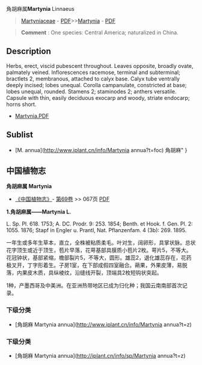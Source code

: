 角胡麻属**Martynia** Linnaeus

> [Martyniaceae](http://www.iplant.cn/info/Martyniaceae?t=foc) - [PDF](http://www.iplant.cn/foc/pdf/Martyniaceae.pdf)>>[Martynia](http://www.iplant.cn/info/Martynia?t=foc) - [PDF](http://www.iplant.cn/foc/pdf/Martynia.pdf)

> **Comment** : 
> One species: Central America; naturalized in China.

## Description

Herbs, erect, viscid pubescent throughout. Leaves opposite, broadly ovate, palmately veined. Inflorescences racemose, terminal and subterminal; bractlets 2, membranous, attached to calyx base. Calyx tube ventrally deeply incised; lobes unequal. Corolla campanulate, constricted at base; lobes unequal, rounded. Stamens 2; staminodes 2; anthers versatile. Capsule with thin, easily deciduous exocarp and woody, striate endocarp; horns short.

* [Martynia.PDF](http://www.iplant.cn/foc/pdf/Martynia.pdf)

## Sublist

* [M.  annua](http://www.iplant.cn/info/Martynia annua?t=foc) 角胡麻"
}
## 中国植物志

**角胡麻属 Martynia**

* [《中国植物志》](http://www.iplant.cn/frps)- [第69卷](http://www.iplant.cn/frps/vol/69) >> 067页 [PDF](http://www.iplant.cn/frps/pdf/69/067y.pdf)

**1.角胡麻属——Martynia L.**

L. Sp. Pl. 618. 1753; A. DC. Prodr. 9: 253. 1854; Benth. et Hook. f. Gen. Pl. 2: 1055. 1876; Stapf in Engler u. Prantl, Nat. Pflanzenfam. 4 (3b): 269. 1895.

一年生或多年生草本，直立，全株被粘质柔毛。叶对生，阔卵形，具掌状脉。总状花字顶生或近于顶生，苞片早落，花萼基部具膜质小苞片2枚。萼片5，不等大。花冠钟状，基部紧缩，檐部裂片5，不等大，圆形。雄蕊2，退化雄蕊存在，花药极叉开，丁字形着生。子房1室，在下部成假四室融合。蒴果，外果皮薄，易脱落，内果皮木质，具纵棱纹，沿缝线开裂，顶端具2枚短钩状突起。

1种，产墨西哥及中美洲。在亚洲热带地区已成为归化种；我国云南南部首次记录。

### 下级分类
* [角胡麻  Martynia annua](http://www.iplant.cn/info/Martynia annua?t=z)

### 下级分类
* [角胡麻  Martynia annua](http://iplant.cn/info/sp/Martynia annua?t=z)
